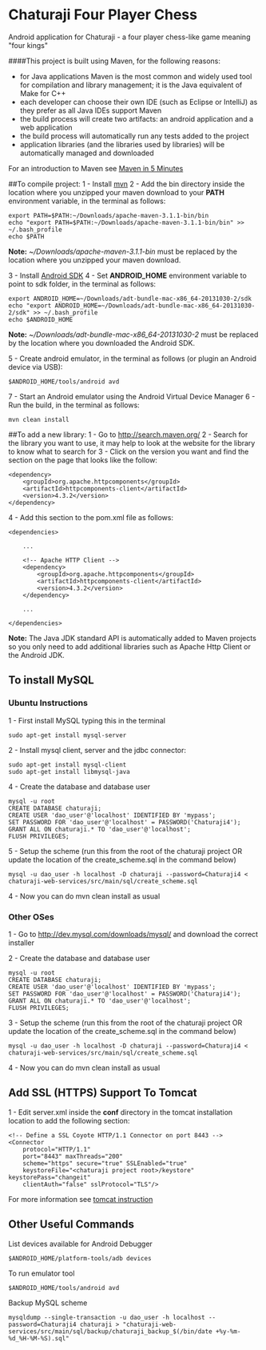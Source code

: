 Chaturaji Four Player Chess
===========================

Android application for Chaturaji - a four player chess-like game meaning "four kings"

####This project is built using Maven, for the following reasons:
* for Java applications Maven is the most common and widely used tool for compilation and library management; it is the Java equivalent of Make for C++
* each developer can choose their own IDE (such as Eclipse or IntelliJ) as they prefer as all Java IDEs support Maven
* the build process will create two artifacts: an android application and a web application
* the build process will automatically run any tests added to the project
* application libraries (and the libraries used by libraries) will be automatically managed and downloaded

For an introduction to Maven see [Maven in 5 Minutes](http://maven.apache.org/guides/getting-started/maven-in-five-minutes.html)

##To compile project:
1 - Install [mvn](http://maven.apache.org/)
2 - Add the bin directory inside the location where you unzipped your maven download to your **PATH** environment variable, in the terminal as follows:

    export PATH=$PATH:~/Downloads/apache-maven-3.1.1-bin/bin
    echo "export PATH=$PATH:~/Downloads/apache-maven-3.1.1-bin/bin" >> ~/.bash_profile
    echo $PATH

**Note:** *~/Downloads/apache-maven-3.1.1-bin* must be replaced by the location where you unzipped your maven download.

3 - Install [Android SDK](http://developer.android.com/sdk/index.html)
4 - Set **ANDROID_HOME** environment variable to point to sdk folder, in the terminal as follows:

    export ANDROID_HOME=~/Downloads/adt-bundle-mac-x86_64-20131030-2/sdk
    echo "export ANDROID_HOME=~/Downloads/adt-bundle-mac-x86_64-20131030-2/sdk" >> ~/.bash_profile
    echo $ANDROID_HOME

**Note:** *~/Downloads/adt-bundle-mac-x86_64-20131030-2* must be replaced by the location where you downloaded the Android SDK.

5 - Create android emulator, in the terminal as follows (or plugin an Android device via USB):

    $ANDROID_HOME/tools/android avd

7 - Start an Android emulator using the Android Virtual Device Manager
6 - Run the build, in the terminal as follows:

    mvn clean install

##To add a new library:
1 - Go to http://search.maven.org/
2 - Search for the library you want to use, it may help to look at the website for the library to know what to search for
3 - Click on the version you want and find the section on the page that looks like the follow:

    <dependency>
        <groupId>org.apache.httpcomponents</groupId>
        <artifactId>httpcomponents-client</artifactId>
        <version>4.3.2</version>
    </dependency>

4 - Add this section to the pom.xml file as follows:

    <dependencies>

        ...

        <!-- Apache HTTP Client -->
        <dependency>
            <groupId>org.apache.httpcomponents</groupId>
            <artifactId>httpcomponents-client</artifactId>
            <version>4.3.2</version>
        </dependency>

        ...

    </dependencies>

**Note:** The Java JDK standard API is automatically added to Maven projects so you only need to add additional libraries such as Apache Http Client or the Android JDK.

## To install MySQL

### Ubuntu Instructions

1 - First install MySQL typing this in the terminal

    sudo apt-get install mysql-server

2 - Install mysql client, server and the jdbc connector:

    sudo apt-get install mysql-client
    sudo apt-get install libmysql-java

4 - Create the database and database user

    mysql -u root
    CREATE DATABASE chaturaji;
    CREATE USER 'dao_user'@'localhost' IDENTIFIED BY 'mypass';
    SET PASSWORD FOR 'dao_user'@'localhost' = PASSWORD('Chaturaji4');
    GRANT ALL ON chaturaji.* TO 'dao_user'@'localhost';
    FLUSH PRIVILEGES;

5 - Setup the scheme (run this from the root of the chaturaji project OR update the location of the create_scheme.sql in the command below)

    mysql -u dao_user -h localhost -D chaturaji --password=Chaturaji4 < chaturaji-web-services/src/main/sql/create_scheme.sql

4 - Now you can do mvn clean install as usual

### Other OSes

1 - Go to http://dev.mysql.com/downloads/mysql/ and download the correct installer

2 - Create the database and database user

    mysql -u root
    CREATE DATABASE chaturaji;
    CREATE USER 'dao_user'@'localhost' IDENTIFIED BY 'mypass';
    SET PASSWORD FOR 'dao_user'@'localhost' = PASSWORD('Chaturaji4');
    GRANT ALL ON chaturaji.* TO 'dao_user'@'localhost';
    FLUSH PRIVILEGES;

3 - Setup the scheme (run this from the root of the chaturaji project OR update the location of the create_scheme.sql in the command below)

    mysql -u dao_user -h localhost -D chaturaji --password=Chaturaji4 < chaturaji-web-services/src/main/sql/create_scheme.sql

4 - Now you can do mvn clean install as usual

## Add SSL (HTTPS) Support To Tomcat

1 - Edit server.xml inside the **conf** directory in the tomcat installation location to add the following section:

    <!-- Define a SSL Coyote HTTP/1.1 Connector on port 8443 -->
    <Connector
        protocol="HTTP/1.1"
        port="8443" maxThreads="200"
        scheme="https" secure="true" SSLEnabled="true"
        keystoreFile="<chaturaji project root>/keystore" keystorePass="changeit"
        clientAuth="false" sslProtocol="TLS"/>

For more information see [tomcat instruction](http://tomcat.apache.org/tomcat-8.0-doc/ssl-howto.html)

## Other Useful Commands

List devices available for Android Debugger

    $ANDROID_HOME/platform-tools/adb devices

To run emulator tool

    $ANDROID_HOME/tools/android avd

Backup MySQL scheme

    mysqldump --single-transaction -u dao_user -h localhost --password=Chaturaji4 chaturaji > "chaturaji-web-services/src/main/sql/backup/chaturaji_backup_$(/bin/date +%y-%m-%d_%H-%M-%S).sql"
     
